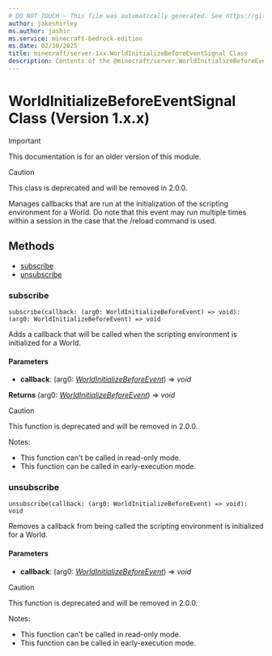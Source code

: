 ```yaml
---
# DO NOT TOUCH — This file was automatically generated. See https://github.com/mojang/minecraftapidocsgenerator to modify descriptions, examples, etc.
author: jakeshirley
ms.author: jashir
ms.service: minecraft-bedrock-edition
ms.date: 02/10/2025
title: minecraft/server-1xx.WorldInitializeBeforeEventSignal Class
description: Contents of the @minecraft/server.WorldInitializeBeforeEventSignal class (Version 1.x.x).
---
```

# WorldInitializeBeforeEventSignal Class (Version 1.x.x)

> [!IMPORTANT]
> This documentation is for an older version of this module.

> [!CAUTION]
> This class is deprecated and will be removed in 2.0.0.

Manages callbacks that are run at the initialization of the scripting environment for a World. Do note that this event may run multiple times within a session in the case that the /reload command is used.

## Methods
- [subscribe](#subscribe)
- [unsubscribe](#unsubscribe)

### **subscribe**
`
subscribe(callback: (arg0: WorldInitializeBeforeEvent) => void): (arg0: WorldInitializeBeforeEvent) => void
`

Adds a callback that will be called when the scripting environment is initialized for a World.

#### **Parameters**
- **callback**: (arg0: [*WorldInitializeBeforeEvent*](WorldInitializeBeforeEvent.md)) => *void*

**Returns** (arg0: [*WorldInitializeBeforeEvent*](WorldInitializeBeforeEvent.md)) => *void*

> [!CAUTION]
> This function is deprecated and will be removed in 2.0.0.
  
Notes:
- This function can't be called in read-only mode.
- This function can be called in early-execution mode.

### **unsubscribe**
`
unsubscribe(callback: (arg0: WorldInitializeBeforeEvent) => void): void
`

Removes a callback from being called the scripting environment is initialized for a World.

#### **Parameters**
- **callback**: (arg0: [*WorldInitializeBeforeEvent*](WorldInitializeBeforeEvent.md)) => *void*

> [!CAUTION]
> This function is deprecated and will be removed in 2.0.0.
  
Notes:
- This function can't be called in read-only mode.
- This function can be called in early-execution mode.
